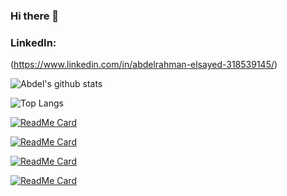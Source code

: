 ### Hi there 👋

### LinkedIn:
(https://www.linkedin.com/in/abdelrahman-elsayed-318539145/) 

![Abdel's github stats](https://github-readme-stats.vercel.app/api?username=abdel-elsayed&show_icons=true&theme=vue-dark)

![Top Langs](https://github-readme-stats.vercel.app/api/top-langs/?username=abdel-elsayed&layout=compact&theme=vue-dark)

[![ReadMe Card](https://github-readme-stats.vercel.app/api/pin/?username=abdel-elsayed&repo=Lemonade-E-Commerce-Website)](https://github.com/abdel-elsayed/Lemonade-E-Commerce-Website)

[![ReadMe Card](https://github-readme-stats.vercel.app/api/pin/?username=abdel-elsayed&repo=Maze-Runner)](https://github.com/abdel-elsayed/Maze-Runner)

[![ReadMe Card](https://github-readme-stats.vercel.app/api/pin/?username=abdel-elsayed&repo=React-Pomodoro-Clock)](https://github.com/abdel-elsayed/React-Pomodoro-Clock)

[![ReadMe Card](https://github-readme-stats.vercel.app/api/pin/?username=abdel-elsayed&repo=Pokemon-Game)](https://github.com/abdel-elsayed/Pokemon-Game)

